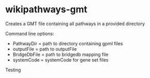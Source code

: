 wikipathways-gmt
================

Creates a GMT file containing all pathways in a provided directory

Command line options:
 * PathwayDir = path to directory containing gpml files
 * outputFile = path to outputFile
 * BridgeDbFile = path to bridgedb mapping file
 * systemCode = systemCode for gene set files

Testing
